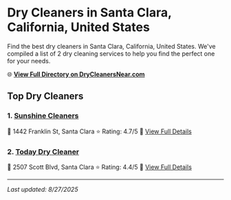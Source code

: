 # Dry Cleaners in Santa Clara, California, United States

Find the best dry cleaners in Santa Clara, California, United States. We've compiled a list of 2 dry cleaning services to help you find the perfect one for your needs.

🌐 **[View Full Directory on DryCleanersNear.com](https://drycleanersnear.com/city/US/California/Santa%20Clara)**

## Top Dry Cleaners

### 1. [Sunshine Cleaners](https://drycleanersnear.com/dryCleaner/689d433e756b71cad101ef5b/sunshine-cleaners)
📍 1442 Franklin St, Santa Clara
⭐ Rating: 4.7/5
🔗 [View Full Details](https://drycleanersnear.com/dryCleaner/689d433e756b71cad101ef5b/sunshine-cleaners)

### 2. [Today Dry Cleaner](https://drycleanersnear.com/dryCleaner/689d436b756b71cad101f0df/today-dry-cleaner)
📍 2507 Scott Blvd, Santa Clara
⭐ Rating: 4.4/5
🔗 [View Full Details](https://drycleanersnear.com/dryCleaner/689d436b756b71cad101f0df/today-dry-cleaner)


---

*Last updated: 8/27/2025*
